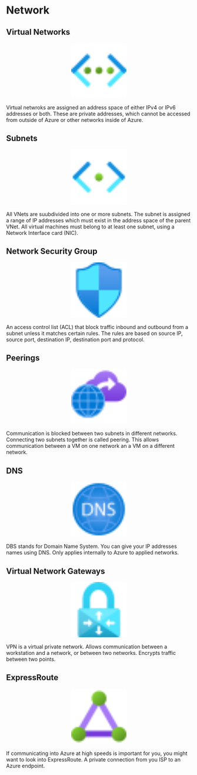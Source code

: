 # Network

## Virtual Networks

<div style="text-align: center;">
  <img src="../images/az-900/Icons/networking/10061-icon-service-Virtual-Networks.svg" alt="Azure Virtual Networks" style="width:150px; height:auto;" />
</div>

Virtual netwroks are assigned an address space of either IPv4 or IPv6 addresses or both. These are private addresses, which cannot be accessed from outside of Azure or other networks inside of Azure.

## Subnets

<div style="text-align: center;">
  <img src="../images/az-900/Icons/networking/02742-icon-service-Subnet.svg" alt="Azure Subnet" style="width:150px; height:auto;" />
</div>

All VNets are suubdivided into one or more subnets. The subnet is assigned a range of IP addresses which must exist in the address space of the parent VNet. All virtual machines must belong to at least one subnet, using a Network Interface card (NIC).

## Network Security Group

<div style="text-align: center;">
  <img src="../images/az-900/Icons/networking/10067-icon-service-Network-Security-Groups.svg" alt="Azure Network Security Groups" style="width:150px; height:auto;" />
</div>

An access control list (ACL) that block traffic inbound and outbound from a subnet unless it matches certain rules. The rules are based on source IP, source port, destination IP, destination port and protocol.

## Peerings

<div style="text-align: center;">
  <img src="../images/az-900/Icons/other/01285-icon-service-Peerings.svg" alt="Azure Peerings" style="width:150px; height:auto;" />
</div>

Communication is blocked between two subnets in different networks. Connecting two subnets together is called peering. This allows communication between a VM on one network an a VM on a different network.

## DNS

<div style="text-align: center;">
  <img src="../images/az-900/Icons/networking/10064-icon-service-DNS-Zones.svg" alt="Azure DNS" style="width:150px; height:auto;" />
</div>

DBS stands for Domain Name System. You can give your IP addresses names using DNS. Only applies internally to Azure to applied networks.

## Virtual Network Gateways

<div style="text-align: center;">
  <img src="../images/az-900/Icons/networking/10063-icon-service-Virtual-Network-Gateways.svg" alt="Azure Virtual Network Gateways" style="width:150px; height:auto;" />
</div>

VPN is a virtual private network. Allows communication between a workstation and a network, or between two networks. Encrypts traffic between two points.

## ExpressRoute

<div style="text-align: center;">
  <img src="../images/az-900/Icons/networking/10079-icon-service-ExpressRoute-Circuits.svg" alt="Azure ExpressRoute" style="width:150px; height:auto;" />
</div>

If communicating into Azure at high speeds is important for you, you might want to look into ExpressRoute. A private connection from you ISP to an Azure endpoint.
